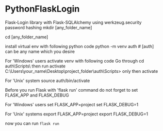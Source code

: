 # PythonFlaskLogin
Flask-Login library with Flask-SQLAlchemy using werkzeug.security password hashing
mkdir [any_folder_name]

cd [any_folder_name]

install virtual env with following python code
python -m venv auth # [auth] can be any name which you desire

For 'Windows' users activate venv with following code
Go through cd auth\Scripts\ then run activate
C:\Users\your_name\Desktop\project_folder\auth\Scripts> only then activate

For 'Unix' system
source auth/bin/activate

Before you run Flask with 'flask run' command
do not forget to set FLASK_APP and FLASK_DEBUG 

For 'Windows' users
set FLASK_APP=project
set FLASK_DEBUG=1

For 'Unix' systems
export FLASK_APP=project
export FLASK_DEBUG=1

now you can run 
```flask run```
